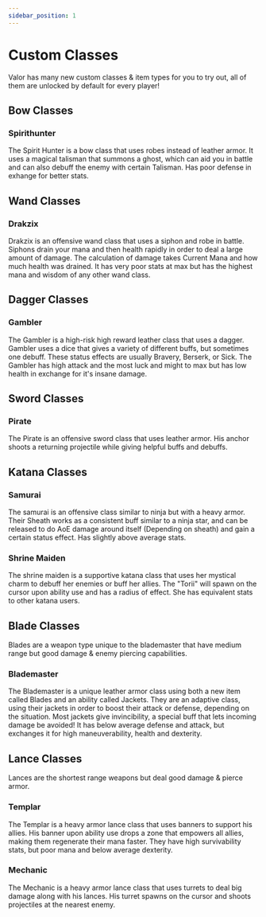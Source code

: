 ```yaml
---
sidebar_position: 1
---
```


# Custom Classes
Valor has many new custom classes & item types for you to try out, all of them are unlocked by default for every player!


## Bow Classes

### Spirithunter
The Spirit Hunter is a bow class that uses robes instead of leather armor. It uses a magical talisman that summons a ghost, which can aid you in battle and can also debuff the enemy with certain Talisman. Has poor defense in exhange for better stats.


## Wand Classes

### Drakzix
Drakzix is an offensive wand class that uses a siphon and robe in battle. Siphons drain your mana and then health rapidly in order to deal a large amount of damage. The calculation of damage takes Current Mana and how much health was drained. It has very poor stats at max but has the highest mana and wisdom of any other wand class.


## Dagger Classes

### Gambler
The Gambler is a high-risk high reward leather class that uses a dagger. Gambler uses a dice that gives a variety of different buffs, but sometimes one debuff. These status effects are usually Bravery, Berserk, or Sick. The Gambler has high attack and the most luck and might to max but has low health in exchange for it's insane damage.


## Sword Classes

### Pirate
The Pirate is an offensive sword class that uses leather armor. His anchor shoots a returning projectile while giving helpful buffs and debuffs.


## Katana Classes

### Samurai
The samurai is an offensive class similar to ninja but with a heavy armor. Their Sheath works as a consistent buff similar to a ninja star, and can be released to do AoE damage around itself (Depending on sheath) and gain a certain status effect. Has slightly above average stats.

### Shrine Maiden
The shrine maiden is a supportive katana class that uses her mystical charm to debuff her enemies or buff her allies. The "Torii" will spawn on the cursor upon ability use and has a radius of effect. She has equivalent stats to other katana users.


## Blade Classes
Blades are a weapon type unique to the blademaster that have medium range but good damage & enemy piercing capabilities.

### Blademaster
The Blademaster is a unique leather armor class using both a new item called Blades and an ability called Jackets. They are an adaptive class, using their jackets in order to boost their attack or defense, depending on the situation. Most jackets give invincibility, a special buff that lets incoming damage be avoided! It has below average defense and attack, but exchanges it for high maneuverability, health and dexterity.


## Lance Classes
Lances are the shortest range weapons but deal good damage & pierce armor.

### Templar
The Templar is a heavy armor lance class that uses banners to support his allies. His banner upon ability use drops a zone that empowers all allies, making them regenerate their mana faster. They have high survivability stats, but poor mana and below average dexterity.

### Mechanic
The Mechanic is a heavy armor lance class that uses turrets to deal big damage along with his lances. His turret spawns on the cursor and shoots projectiles at the nearest enemy.


